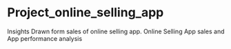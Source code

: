 # Project_online_selling_app
Insights Drawn form sales of online selling app.
Online Selling App sales and App performance analysis
